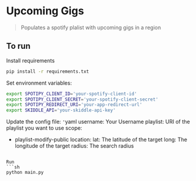 # Upcoming Gigs

> Populates a spotify plalist with upcoming gigs in a region

## To run

Install requirements
```sh
pip install -r requirements.txt
```

Set environment variables:
```sh
export SPOTIPY_CLIENT_ID='your-spotify-client-id'
export SPOTIPY_CLIENT_SECRET='your-spotify-client-secret'
export SPOTIPY_REDIRECT_URI='your-app-redirect-url'
export SKIDDLE_API='your-skiddle-api-key'
```

Update the config file:
`'`yaml
username: Your Username
playlist: URI of the playlist you want to use
scope:
  - playlist-modify-public
location:
  lat: The latitude of the target
  long: The longitude of the target
  radius: The search radius
```

Run
```sh
python main.py
```